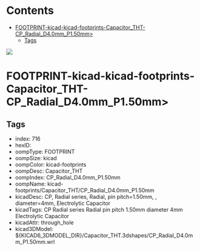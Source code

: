 



Contents
========

* [FOOTPRINT-kicad-kicad-footprints-Capacitor_THT-CP_Radial_D4.0mm_P1.50mm>](#footprint-kicad-kicad-footprints-capacitor_tht-cp_radial_d40mm_p150mm)
	* [Tags](#tags)
  
![][im]
# FOOTPRINT-kicad-kicad-footprints-Capacitor_THT-CP_Radial_D4.0mm_P1.50mm>

## Tags

- index: 716
- hexID: 
- oompType: FOOTPRINT
- oompSize: kicad
- oompColor: kicad-footprints
- oompDesc: Capacitor_THT
- oompIndex: CP_Radial_D4.0mm_P1.50mm
- oompName: kicad-footprints/Capacitor_THT/CP_Radial_D4.0mm_P1.50mm
- kicadDesc: CP, Radial series, Radial, pin pitch=1.50mm, , diameter=4mm, Electrolytic Capacitor
- kicadTags: CP Radial series Radial pin pitch 1.50mm  diameter 4mm Electrolytic Capacitor
- kicadAttr: through_hole
- kicad3DModel: ${KICAD6_3DMODEL_DIR}/Capacitor_THT.3dshapes/CP_Radial_D4.0mm_P1.50mm.wrl



[im]: image.png
